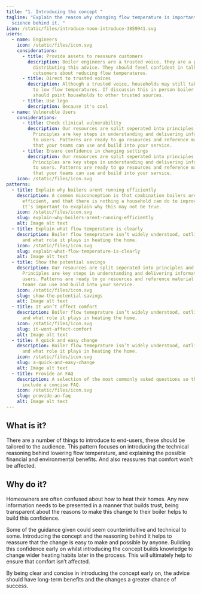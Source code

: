 ```yaml
---
title: "1. Introducing the concept "
tagline: "Explain the reason why changing flow temperature is important, and the
  science behind it. "
icon: /static/files/introduce-noun-introduce-3859941.svg
users:
  - name: Engineers
    icon: /static/files/icon.svg
    considerations:
      - title: Provide assets to reassure customers
        description: Boiler engineers are a trusted voice, they are a powerful way of
          distributing this advice. They should feeel confident in talking to
          cutsomers about reducing flow temperatures.
      - title: Direct to trusted voices
        description: Although a trusted voice, households may still take time to adjust
          to low flow temperatures. If discussin this in person boiler engineers
          should point households to other trusted sources.
      - title: Use lego
        description: Because it's cool
  - name: Vulnerable Users
    considerations:
      - title: Check clinical vulnerability
        description: Our resources are split seperated into principles and patterns.
          Principles are key steps in understanding and delivering information
          to users. Patterns are ready to go resources and reference material
          that your teams can use and build into your service.
      - title: Ensure confidence in changing settings
        description: Our resources are split seperated into principles and patterns.
          Principles are key steps in understanding and delivering information
          to users. Patterns are ready to go resources and reference material
          that your teams can use and build into your service.
    icon: /static/files/icon.svg
patterns:
  - title: Explain why boilers arent running efficiently
    description: A common misconception is that combination boilers are already very
      efficient, and that there is nothing a household can do to improve this.
      It’s important to exaplain why this may not be true.
    icon: /static/files/icon.svg
    slug: explain-why-boilers-arent-running-efficiently
    alt: Image alt text
  - title: Explain what flow temperature is clearly
    description: Boiler flow temeprature isn’t widely understood, outline what it is
      and what role it plays in heating the home.
    icon: /static/files/icon.svg
    slug: explain-what-flow-temperature-is-clearly
    alt: Image alt text
  - title: Show the potential savings
    description: Our resources are split seperated into principles and patterns.
      Principles are key steps in understanding and delivering information to
      users. Patterns are ready to go resources and reference material that your
      teams can use and build into your service.
    icon: /static/files/icon.svg
    slug: show-the-potential-savings
    alt: Image alt text
  - title: It won’t affect comfort
    description: Boiler flow temeprature isn’t widely understood, outline what it is
      and what role it plays in heating the home.
    icon: /static/files/icon.svg
    slug: it-wont-affect-comfort
    alt: Image alt text
  - title: A quick and easy change
    description: Boiler flow temeprature isn’t widely understood, outline what it is
      and what role it plays in heating the home.
    icon: /static/files/icon.svg
    slug: a-quick-and-easy-change
    alt: Image alt text
  - title: Provide an FAQ
    description: A selection of the most commonly asked questions so that you can
      include a concise FAQ.
    icon: /static/files/icon.svg
    slug: provide-an-faq
    alt: Image alt text
---
```

## What is it?

There are a number of things to introduce to end-users, these should be tailored to the audience. This pattern focuses on introducing the technical reasoning behind lowering flow temperature, and explaining the possible financial and environmental benefits. And also reassures that comfort won’t be affected.

## Why do it?

Homeowners are often confused about how to heat their homes. Any new information needs to be presented in a manner that builds trust, being transparent about the reasons to make this change to their boiler helps to build this confidence.

Some of the guidance given could seem counterintuitive and technical to some. Introducing the concept and the reasoning behind it helps to reassure that the change is easy to make and possible by anyone. Building this confidence early on whilst introducing the concept builds knowledge to change wider heating habits later in the process. This will ultimately help to ensure that comfort isn’t affected.

By being clear and concise in introducing the concept early on, the advice should have long-term benefits and the changes a greater chance of success.